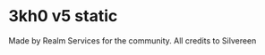 <p>
<kbd>
<img src="">
</kbd>
<h1>3kh0 v5 static</h1>
Made by Realm Services for the community.
All credits to Silvereen
</p>

